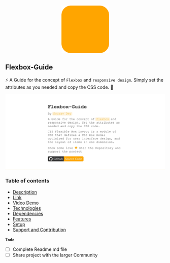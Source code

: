 <p align="center">
  <img src="./public/logo.png?raw=true" width=150px/>
</p>

## Flexbox-Guide

⚡ A Guide for the concept of `Flexbox` and `responsive design`. Simply set the attributes as you needed and copy the CSS code. 🎉

<p align="center">
  <img src="./public/cover.jpg?raw=true" width=1280px/>
</p>


### Table of contents
* [Description](#description)
* [Link](#link)
* [Video Demo](#video-demo)
* [Technologies](#technologies)
* [Dependencies](#dependencies)
* [Features](#features)
* [Setup](#setup)
* [Support and Contribution](#support-and-contribution)

**`Todo`**

- [ ] Complete Readme.md file
- [ ] Share project with the larger Community
